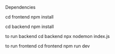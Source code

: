 Dependencies

cd frontend
npm install

cd backend
npm install

to run backend
cd backend
npx nodemon index.js

to run frontend
cd frontend
npm run dev
